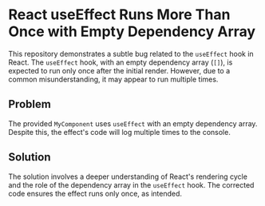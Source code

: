 # React useEffect Runs More Than Once with Empty Dependency Array

This repository demonstrates a subtle bug related to the `useEffect` hook in React.  The `useEffect` hook, with an empty dependency array (`[]`), is expected to run only once after the initial render. However, due to a common misunderstanding, it may appear to run multiple times.

## Problem

The provided `MyComponent` uses `useEffect` with an empty dependency array. Despite this, the effect's code will log multiple times to the console.

## Solution

The solution involves a deeper understanding of React's rendering cycle and the role of the dependency array in the `useEffect` hook.  The corrected code ensures the effect runs only once, as intended.